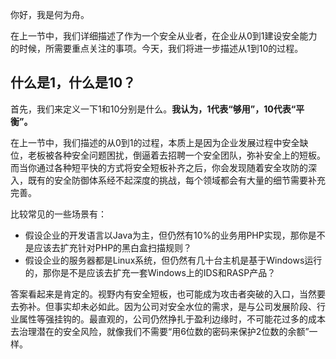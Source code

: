 你好，我是何为舟。

在上一节中，我们详细描述了作为一个安全从业者，在企业从0到1建设安全能力的时候，所需要重点关注的事项。今天，我们将进一步描述从1到10的过程。

## 什么是1，什么是10？

首先，我们来定义一下1和10分别是什么。**我认为，1代表“够用”，10代表“平衡”。**

在上一节中，我们描述的从0到1的过程，本质上是因为企业发展过程中安全缺位，老板被各种安全问题困扰，倒逼着去招聘一个安全团队，弥补安全上的短板。而当你通过各种短平快的方式将安全短板补齐之后，你会发现随着安全攻防的深入，既有的安全防御体系经不起深度的挑战，每个领域都会有大量的细节需要补充完善。

比较常见的一些场景有：

- 假设企业的开发语言以Java为主，但仍然有10%的业务用PHP实现，那你是不是应该去扩充针对PHP的黑白盒扫描规则？
- 假设企业的服务器都是Linux系统，但仍然有几十台主机是基于Windows运行的，那你是不是应该去扩充一套Windows上的IDS和RASP产品？

答案看起来是肯定的。视野内有安全短板，也可能成为攻击者突破的入口，当然要去弥补。但事实却未必如此。因为公司对安全水位的需求，是与公司发展阶段、行业属性等强挂钩的。最直观的，公司仍然挣扎于盈利边缘时，不可能花过多的成本去治理潜在的安全风险，就像我们不需要“用6位数的密码来保护2位数的余额”一样。